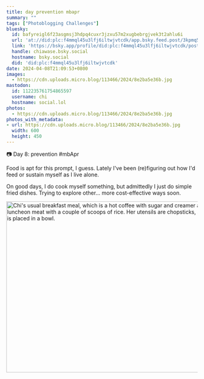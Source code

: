 ```yaml
---
title: day prevention mbapr
summary: ""
tags: ["Photoblogging Challenges"]
bluesky:
  id: bafyreigl6f23asgmsj3hdpq4cuxr3jzxu57m2xugbebrgjvek3t2ahlu6i
  url: 'at://did:plc:f4mmql45u3lfj6iltwjvtcdk/app.bsky.feed.post/3kpmq5ghxy422'
  link: 'https://bsky.app/profile/did:plc:f4mmql45u3lfj6iltwjvtcdk/post/3kpmq5ghxy422'
  handle: chiawase.bsky.social
  hostname: bsky.social
  did: 'did:plc:f4mmql45u3lfj6iltwjvtcdk'
date: 2024-04-08T21:09:53+0800
images:
  - https://cdn.uploads.micro.blog/113466/2024/8e2ba5e36b.jpg
mastodon:
  id: 112235761754865597
  username: chi
  hostname: social.lol
photos:
  - https://cdn.uploads.micro.blog/113466/2024/8e2ba5e36b.jpg
photos_with_metadata:
- url: https://cdn.uploads.micro.blog/113466/2024/8e2ba5e36b.jpg
  width: 600
  height: 450
---
```


📷 Day 8: prevention #mbApr

Food is apt for this prompt, I guess. Lately I've been (re)figuring out how I'd feed or sustain myself as I live alone. 

On good days, I do cook myself something, but admittedly I just do simple fried dishes. Trying to explore other... more cost-effective ways soon.

<img src="uploads/2024/8e2ba5e36b.jpg" width="600" height="450" alt="Chi's usual breakfast meal, which is a hot coffee with sugar and creamer and fried luncheon meat with a couple of scoops of rice. Her utensils are chopsticks, and her meal is placed in a bowl.">
